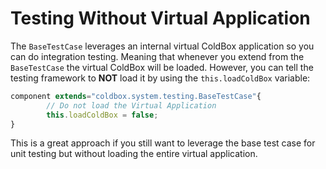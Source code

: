 # Testing Without Virtual Application

The `BaseTestCase` leverages an internal virtual ColdBox application so you can do integration testing. Meaning that whenever you extend from the `BaseTestCase` the virtual ColdBox will be loaded.  However,  you can tell the testing framework to **NOT** load it by using the `this.loadColdBox` variable:

```javascript
component extends="coldbox.system.testing.BaseTestCase"{
		// Do not load the Virtual Application
		this.loadColdBox = false;
}
```

This is a great approach if you still want to leverage the base test case for unit testing but without loading the entire virtual application.


